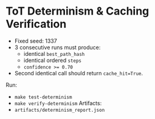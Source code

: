 # ToT Determinism & Caching Verification

- Fixed seed: 1337
- 3 consecutive runs must produce:
  - identical `best_path_hash`
  - identical ordered `steps`
  - `confidence >= 0.70`
- Second identical call should return `cache_hit=True`.

Run:
- `make test-determinism`
- `make verify-determinism`
Artifacts:
- `artifacts/determinism_report.json`
